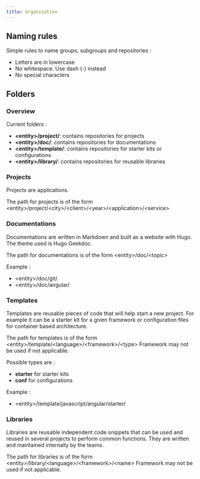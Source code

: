 ```yaml
---
title: Organization
---
```


## Naming rules

Simple rules to name groups, subgroups and repositories : 

- Letters are in lowercase
- No whitespace. Use dash (-) instead
- No special characters

## Folders

### Overview

Current folders : 
- **\<entity\>/project/**: contains repositories for projects
- **\<entity\>/doc/**: contains repositories for documentations
- **\<entity\>/template/**: contains repositories for starter kits or configurations
- **\<entity\>/library/**: contains repositories for reusable libraries

### Projects

Projects are applications.

The path for projects is of the form \<entity\>/project/\<city\>/\<client\>/\<year\>/\<application\>/\<service\>

### Documentations

Documentations are written in Markdown and built as a website with Hugo.
The theme used is Hugo Geekdoc.

The path for documentations is of the form \<entity\>/doc/\<topic\>

Example : 
- \<entity\>/doc/git/
- \<entity\>/doc/angular/

### Templates

Templates are reusable pieces of code that will help start a new project.
For example it can be a starter kit for a given framework or configuration files for container based architecture. 

The path for templates is of the form \<entity\>/template/\<language\>/\<framework\>/\<type\>
Framework may not be used if not applicable.

Possible types are : 
- **starter** for starter kits
- **conf** for configurations

Example : 
- \<entity\>/template/javascript/angular/starter/

### Libraries

Libraries are reusable independent code snippets that can be used and reused in several projects to perform common functions.
They are written and maintained internally by the teams.

The path for libraries is of the form \<entity\>/library/\<language\>/\<framework\>/\<name\>
Framework may not be used if not applicable.

